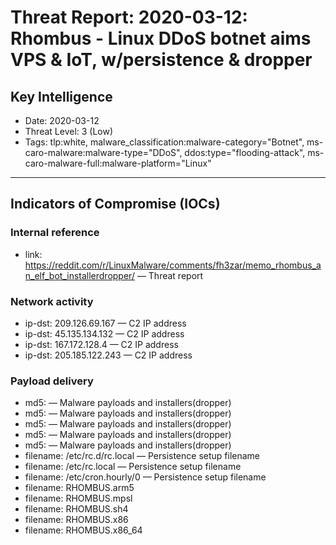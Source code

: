 # Threat Report: 2020-03-12: Rhombus - Linux DDoS botnet aims VPS & IoT, w/persistence & dropper


## Key Intelligence
* Date: 2020-03-12
* Threat Level: 3 (Low)
* Tags: tlp:white, malware_classification:malware-category="Botnet", ms-caro-malware:malware-type="DDoS", ddos:type="flooding-attack", ms-caro-malware-full:malware-platform="Linux"

---

## Indicators of Compromise (IOCs)
### Internal reference
* link: https://reddit.com/r/LinuxMalware/comments/fh3zar/memo_rhombus_an_elf_bot_installerdropper/ — Threat report

### Network activity
* ip-dst: 209.126.69.167 — C2 IP address
* ip-dst: 45.135.134.132 — C2 IP address
* ip-dst: 167.172.128.4 — C2 IP address
* ip-dst: 205.185.122.243 — C2 IP address

### Payload delivery
* md5: <md5> — Malware payloads and installers(dropper)
* md5: <md5> — Malware payloads and installers(dropper)
* md5: <md5> — Malware payloads and installers(dropper)
* md5: <md5> — Malware payloads and installers(dropper)
* md5: <md5> — Malware payloads and installers(dropper)
* filename: /etc/rc.d/rc.local — Persistence setup filename
* filename: /etc/rc.local — Persistence setup filename
* filename: /etc/cron.hourly/0 — Persistence setup filename
* filename: RHOMBUS.arm5
* filename: RHOMBUS.mpsl
* filename: RHOMBUS.sh4
* filename: RHOMBUS.x86
* filename: RHOMBUS.x86_64
